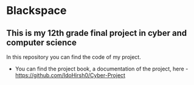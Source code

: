 # Blackspace

## This is my 12th grade final project in cyber and computer science
In this repository you can find the code of my project.

 - You can find the project book, a documentation of the project, here - https://github.com/IdoHirsh0/Cyber-Project

